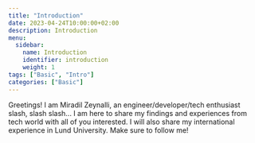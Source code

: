 ```yaml
---
title: "Introduction"
date: 2023-04-24T10:00:00+02:00
description: Introduction
menu:
  sidebar:
    name: Introduction
    identifier: introduction
    weight: 1
tags: ["Basic", "Intro"]
categories: ["Basic"]
---
```


Greetings! I am Miradil Zeynalli, an engineer/developer/tech enthusiast slash, slash slash... I am here to share my findings and experiences from tech world with all of you interested. I will also share my international experience in Lund University. Make sure to follow me!
